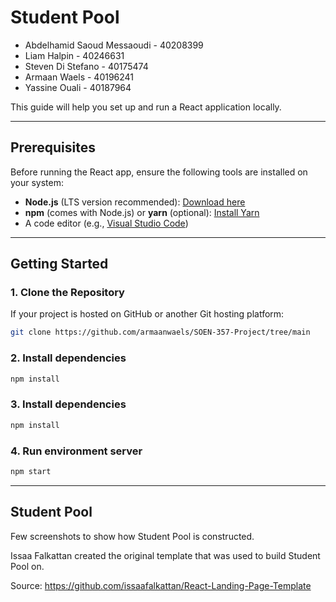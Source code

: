 # Student Pool
* Abdelhamid Saoud Messaoudi - 40208399
* Liam Halpin - 40246631 
* Steven Di Stefano - 40175474 
* Armaan Waels - 40196241
* Yassine Ouali - 40187964

This guide will help you set up and run a React application locally.

---

## Prerequisites

Before running the React app, ensure the following tools are installed on your system:

- **Node.js** (LTS version recommended): [Download here](https://nodejs.org/)
- **npm** (comes with Node.js) or **yarn** (optional): [Install Yarn](https://yarnpkg.com/)
- A code editor (e.g., [Visual Studio Code](https://code.visualstudio.com/))

---

## Getting Started

### 1. Clone the Repository

If your project is hosted on GitHub or another Git hosting platform:

```bash
git clone https://github.com/armaanwaels/SOEN-357-Project/tree/main
```

### 2. Install dependencies 
```bash
npm install
```

### 3. Install dependencies
```bash
npm install
```
### 4. Run environment server
```bash
npm start
```

---

## Student Pool

Few screenshots to show how Student Pool is constructed.

Issaa Falkattan created the original template that was used to build Student Pool on.


Source: https://github.com/issaafalkattan/React-Landing-Page-Template





